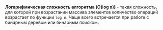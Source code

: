 **Логарифмическая сложность алгоритма (O(log n))** - такая сложность, для которой при возрастании массива элементов количество операций возрастает по функции `log n`. Чаще всего встречается при работе с бинарным деревом или бинарным поиском.